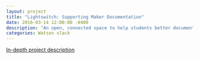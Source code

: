 ```yaml
---
layout: project
title: "Lightswitch: Supporting Maker Documentation"
date: 2016-03-14 12:00:00 -0400
description: "An open, connected space to help students better document their work across platforms and projects."
categories: Watson slack
---
```


[In-depth project description](https://medium.com/@tgarncarz/lightswitch-an-open-connected-space-to-help-students-better-document-their-work-across-platforms-af5189eb344a#.gb9qicffl)
